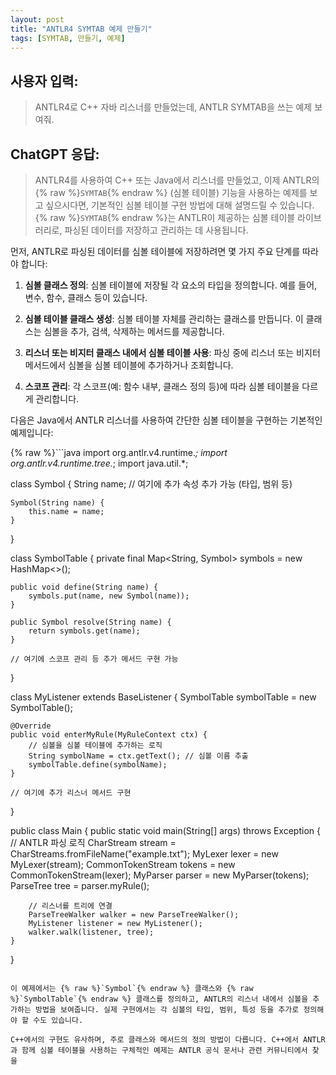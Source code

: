 ```yaml
---
layout: post
title: "ANTLR4 SYMTAB 예제 만들기"
tags: [SYMTAB, 만들기, 예제]
---
```


## 사용자 입력:
> ANTLR4로 C++ 자바 리스너를 만들었는데, ANTLR SYMTAB을 쓰는 예제 보여줘.

## ChatGPT 응답:
> ANTLR4를 사용하여 C++ 또는 Java에서 리스너를 만들었고, 이제 ANTLR의 {% raw %}`SYMTAB`{% endraw %} (심볼 테이블) 기능을 사용하는 예제를 보고 싶으시다면, 기본적인 심볼 테이블 구현 방법에 대해 설명드릴 수 있습니다. {% raw %}`SYMTAB`{% endraw %}는 ANTLR이 제공하는 심볼 테이블 라이브러리로, 파싱된 데이터를 저장하고 관리하는 데 사용됩니다.

먼저, ANTLR로 파싱된 데이터를 심볼 테이블에 저장하려면 몇 가지 주요 단계를 따라야 합니다:

1. **심볼 클래스 정의**: 심볼 테이블에 저장될 각 요소의 타입을 정의합니다. 예를 들어, 변수, 함수, 클래스 등이 있습니다.

2. **심볼 테이블 클래스 생성**: 심볼 테이블 자체를 관리하는 클래스를 만듭니다. 이 클래스는 심볼을 추가, 검색, 삭제하는 메서드를 제공합니다.

3. **리스너 또는 비지터 클래스 내에서 심볼 테이블 사용**: 파싱 중에 리스너 또는 비지터 메서드에서 심볼을 심볼 테이블에 추가하거나 조회합니다.

4. **스코프 관리**: 각 스코프(예: 함수 내부, 클래스 정의 등)에 따라 심볼 테이블을 다르게 관리합니다.

다음은 Java에서 ANTLR 리스너를 사용하여 간단한 심볼 테이블을 구현하는 기본적인 예제입니다:

{% raw %}```java
import org.antlr.v4.runtime.*;
import org.antlr.v4.runtime.tree.*;
import java.util.*;

class Symbol {
    String name;
    // 여기에 추가 속성 추가 가능 (타입, 범위 등)

    Symbol(String name) {
        this.name = name;
    }
}

class SymbolTable {
    private final Map<String, Symbol> symbols = new HashMap<>();

    public void define(String name) {
        symbols.put(name, new Symbol(name));
    }

    public Symbol resolve(String name) {
        return symbols.get(name);
    }

    // 여기에 스코프 관리 등 추가 메서드 구현 가능
}

class MyListener extends BaseListener {
    SymbolTable symbolTable = new SymbolTable();

    @Override
    public void enterMyRule(MyRuleContext ctx) {
        // 심볼을 심볼 테이블에 추가하는 로직
        String symbolName = ctx.getText(); // 심볼 이름 추출
        symbolTable.define(symbolName);
    }

    // 여기에 추가 리스너 메서드 구현
}

public class Main {
    public static void main(String[] args) throws Exception {
        // ANTLR 파싱 로직
        CharStream stream = CharStreams.fromFileName("example.txt");
        MyLexer lexer = new MyLexer(stream);
        CommonTokenStream tokens = new CommonTokenStream(lexer);
        MyParser parser = new MyParser(tokens);
        ParseTree tree = parser.myRule();

        // 리스너를 트리에 연결
        ParseTreeWalker walker = new ParseTreeWalker();
        MyListener listener = new MyListener();
        walker.walk(listener, tree);
    }
}
```{% endraw %}

이 예제에서는 {% raw %}`Symbol`{% endraw %} 클래스와 {% raw %}`SymbolTable`{% endraw %} 클래스를 정의하고, ANTLR의 리스너 내에서 심볼을 추가하는 방법을 보여줍니다. 실제 구현에서는 각 심볼의 타입, 범위, 특성 등을 추가로 정의해야 할 수도 있습니다.

C++에서의 구현도 유사하며, 주로 클래스와 메서드의 정의 방법이 다릅니다. C++에서 ANTLR과 함께 심볼 테이블을 사용하는 구체적인 예제는 ANTLR 공식 문서나 관련 커뮤니티에서 찾을

